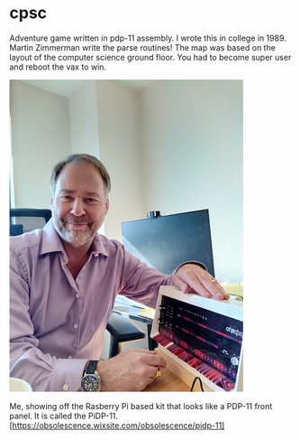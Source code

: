 # cpsc
Adventure game written in pdp-11 assembly. I wrote this in college in 1989. Martin Zimmerman write the parse routines! The map was based on the layout of the computer science ground floor. You had to become super user and reboot the vax to win.

![img](https://github.com/kjs452/cpsc/blob/main/kenpdp11.jpg "Me with the PiDP-11")

Me, showing off the Rasberry Pi based kit that looks like a PDP-11 front panel. It is called the PiDP-11.
[https://obsolescence.wixsite.com/obsolescence/pidp-11]
